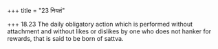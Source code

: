 +++
title = "23 नियतं"

+++
18.23 The daily obligatory action which is performed without attachment
and without likes or dislikes by one who does not hanker for rewards,
that is said to be born of sattva.
